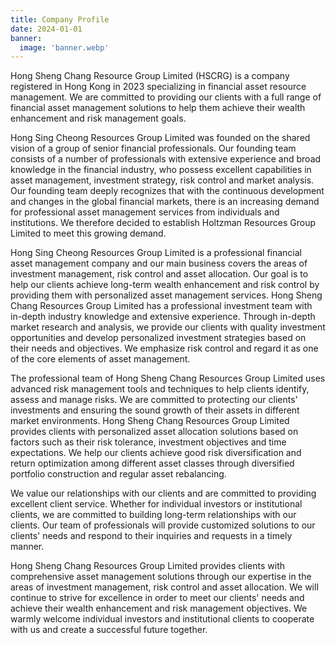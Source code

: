 ```yaml
---
title: Company Profile
date: 2024-01-01
banner:
  image: 'banner.webp'
---
```


Hong Sheng Chang Resource Group Limited (HSCRG) is a company registered in Hong Kong in 2023 specializing in financial asset resource management. We are committed to providing our clients with a full range of financial asset management solutions to help them achieve their wealth enhancement and risk management goals.

<!--more-->

Hong Sing Cheong Resources Group Limited was founded on the shared vision of a group of senior financial professionals. Our founding team consists of a number of professionals with extensive experience and broad knowledge in the financial industry, who possess excellent capabilities in asset management, investment strategy, risk control and market analysis. Our founding team deeply recognizes that with the continuous development and changes in the global financial markets, there is an increasing demand for professional asset management services from individuals and institutions. We therefore decided to establish Holtzman Resources Group Limited to meet this growing demand.

Hong Sing Cheong Resources Group Limited is a professional financial asset management company and our main business covers the areas of investment management, risk control and asset allocation. Our goal is to help our clients achieve long-term wealth enhancement and risk control by providing them with personalized asset management services. Hong Sheng Chang Resources Group Limited has a professional investment team with in-depth industry knowledge and extensive experience. Through in-depth market research and analysis, we provide our clients with quality investment opportunities and develop personalized investment strategies based on their needs and objectives. We emphasize risk control and regard it as one of the core elements of asset management.

The professional team of Hong Sheng Chang Resources Group Limited uses advanced risk management tools and techniques to help clients identify, assess and manage risks. We are committed to protecting our clients' investments and ensuring the sound growth of their assets in different market environments. Hong Sheng Chang Resources Group Limited provides clients with personalized asset allocation solutions based on factors such as their risk tolerance, investment objectives and time expectations. We help our clients achieve good risk diversification and return optimization among different asset classes through diversified portfolio construction and regular asset rebalancing.

We value our relationships with our clients and are committed to providing excellent client service. Whether for individual investors or institutional clients, we are committed to building long-term relationships with our clients. Our team of professionals will provide customized solutions to our clients' needs and respond to their inquiries and requests in a timely manner.

Hong Sheng Chang Resources Group Limited provides clients with comprehensive asset management solutions through our expertise in the areas of investment management, risk control and asset allocation. We will continue to strive for excellence in order to meet our clients' needs and achieve their wealth enhancement and risk management objectives. We warmly welcome individual investors and institutional clients to cooperate with us and create a successful future together.